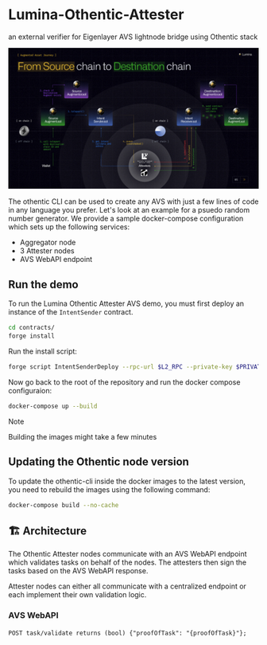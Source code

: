 # Lumina-Othentic-Attester
an external verifier for Eigenlayer AVS lightnode bridge using Othentic stack

![attester-overview](./media/attester-overview.png)

The othentic CLI can be used to create any AVS with just a few lines of code in any language you prefer. Let's look at an example for a psuedo random number generator. We provide a sample docker-compose configuration which sets up the following services:
- Aggregator node
- 3 Attester nodes
- AVS WebAPI endpoint

## Run the demo

To run the Lumina Othentic Attester AVS demo, you must first deploy an instance of the `IntentSender` contract.

```bash
cd contracts/
forge install
```
Run the install script:
```bash
forge script IntentSenderDeploy --rpc-url $L2_RPC --private-key $PRIVATE_KEY --broadcast -vvvv --verify --etherscan-api-key $L2_ETHERSCAN_API_KEY --chain $L2_CHAIN --verifier-url $L2_VERIFIER_URL --sig="run(address)" $ATTESTATION_CENTER_ADDRESS
```

Now go back to the root of the repository and run the docker compose configuraion:
```bash
docker-compose up --build
```
> [!NOTE]
> Building the images might take a few minutes

## Updating the Othentic node version

To update the othentic-cli inside the docker images to the latest version, you need to rebuild the images using the following command:
```bash
docker-compose build --no-cache
```

## 🏗️ Architecture
The Othentic Attester nodes communicate with an AVS WebAPI endpoint which
validates tasks on behalf of the nodes. The attesters then sign the tasks based
on the AVS WebAPI response.

Attester nodes can either all communicate with a centralized endpoint or each
implement their own validation logic.

### AVS WebAPI
```
POST task/validate returns (bool) {"proofOfTask": "{proofOfTask}"};
```
